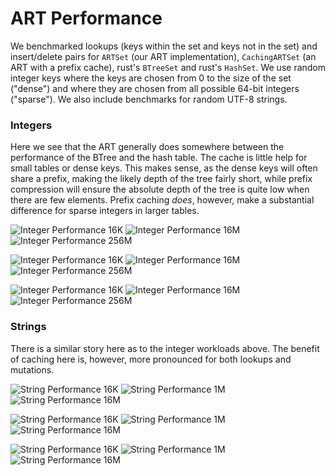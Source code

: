 # ART Performance

We benchmarked lookups (keys within the set and keys not in the set) and
insert/delete pairs for `ARTSet` (our ART implementation), `CachingARTSet` (an
ART with a prefix cache), rust's `BTreeSet` and rust's `HashSet`. We use random
integer keys where the keys are chosen from 0 to the size of the set ("dense")
and where they are chosen from all possible 64-bit integers ("sparse"). We also
include benchmarks for random UTF-8 strings.

### Integers

Here we see that the ART generally does somewhere between the performance of
the BTree and the hash table. The cache is little help for small tables or
dense keys. This makes sense, as the dense keys will often share a prefix,
making the likely depth of the tree fairly short, while prefix compression will
ensure the absolute depth of the tree is quite low when there are few elements.
Prefix caching *does*, however, make a substantial difference for sparse
integers in larger tables.

![Integer Performance 16K](graphs/dense_u64_sparse_u64_lookup_miss_16384.png?raw=true)
![Integer Performance 16M](graphs/dense_u64_sparse_u64_lookup_miss_16777216.png?raw=true)
![Integer Performance 256M](graphs/dense_u64_sparse_u64_lookup_miss_268435456.png?raw=true)

![Integer Performance 16K](graphs/dense_u64_sparse_u64_lookup_hit_16384.png?raw=true)
![Integer Performance 16M](graphs/dense_u64_sparse_u64_lookup_hit_16777216.png?raw=true)
![Integer Performance 256M](graphs/dense_u64_sparse_u64_lookup_hit_268435456.png?raw=true)

![Integer Performance 16K](graphs/dense_u64_sparse_u64_insert_remove_16384.png?raw=true)
![Integer Performance 16M](graphs/dense_u64_sparse_u64_insert_remove_16777216.png?raw=true)
![Integer Performance 256M](graphs/dense_u64_sparse_u64_insert_remove_268435456.png?raw=true)

### Strings

There is a similar story here as to the integer workloads above. The benefit of
caching here is, however, more pronounced for both lookups and mutations.

![String Performance 16K](graphs/String_lookup_hit_16384.png?raw=true)
![String Performance 1M](graphs/String_lookup_hit_1048576.png?raw=true)
![String Performance 16M](graphs/String_lookup_hit_16777216.png?raw=true)

![String Performance 16K](graphs/String_lookup_miss_16384.png?raw=true)
![String Performance 1M](graphs/String_lookup_miss_1048576.png?raw=true)
![String Performance 16M](graphs/String_lookup_miss_16777216.png?raw=true)

![String Performance 16K](graphs/String_insert_remove_16384.png?raw=true)
![String Performance 1M](graphs/String_insert_remove_1048576.png?raw=true)
![String Performance 16M](graphs/String_insert_remove_16777216.png?raw=true)


